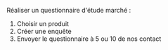 Réaliser un questionnaire d'étude marché :
1. Choisir un produit
2. Créer une enquête
3. Envoyer le questionnaire à 5 ou 10 de nos contact 